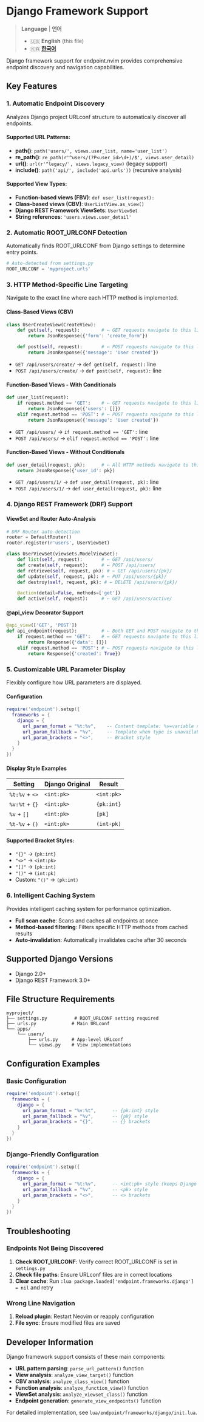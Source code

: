 # Django Framework Support

> **Language** | **언어**
> - 🇺🇸 **English** (this file)
> - 🇰🇷 [**한국어**](./README.ko.md)

Django framework support for endpoint.nvim provides comprehensive endpoint discovery and navigation capabilities.

## Key Features

### 1. Automatic Endpoint Discovery

Analyzes Django project URLconf structure to automatically discover all endpoints.

#### Supported URL Patterns:
- **path()**: `path('users/', views.user_list, name='user_list')`
- **re_path()**: `re_path(r'^users/(?P<user_id>\d+)/$', views.user_detail)`
- **url()**: `url(r'^legacy/', views.legacy_view)` (legacy support)
- **include()**: `path('api/', include('api.urls'))` (recursive analysis)

#### Supported View Types:
- **Function-based views (FBV)**: `def user_list(request):`
- **Class-based views (CBV)**: `UserListView.as_view()`
- **Django REST Framework ViewSets**: `UserViewSet`
- **String references**: `'users.views.user_detail'`

### 2. Automatic ROOT_URLCONF Detection

Automatically finds ROOT_URLCONF from Django settings to determine entry points.

```python
# Auto-detected from settings.py
ROOT_URLCONF = 'myproject.urls'
```

### 3. HTTP Method-Specific Line Targeting

Navigate to the exact line where each HTTP method is implemented.

#### Class-Based Views (CBV)

```python
class UserCreateView(CreateView):
    def get(self, request):        # ← GET requests navigate to this line
        return JsonResponse({'form': 'create_form'})

    def post(self, request):       # ← POST requests navigate to this line
        return JsonResponse({'message': 'User created'})
```

- `GET /api/users/create/` → `def get(self, request):` line
- `POST /api/users/create/` → `def post(self, request):` line

#### Function-Based Views - With Conditionals

```python
def user_list(request):
    if request.method == 'GET':    # ← GET requests navigate to this line
        return JsonResponse({'users': []})
    elif request.method == 'POST': # ← POST requests navigate to this line
        return JsonResponse({'message': 'User created'})
```

- `GET /api/users/` → `if request.method == 'GET':` line
- `POST /api/users/` → `elif request.method == 'POST':` line

#### Function-Based Views - Without Conditionals

```python
def user_detail(request, pk):      # ← All HTTP methods navigate to this line
    return JsonResponse({'user_id': pk})
```

- `GET /api/users/1/` → `def user_detail(request, pk):` line
- `POST /api/users/1/` → `def user_detail(request, pk):` line

### 4. Django REST Framework (DRF) Support

#### ViewSet and Router Auto-Analysis

```python
# DRF Router auto-detection
router = DefaultRouter()
router.register(r'users', UserViewSet)

class UserViewSet(viewsets.ModelViewSet):
    def list(self, request):       # ← GET /api/users/
    def create(self, request):     # ← POST /api/users/
    def retrieve(self, request, pk): # ← GET /api/users/{pk}/
    def update(self, request, pk): # ← PUT /api/users/{pk}/
    def destroy(self, request, pk): # ← DELETE /api/users/{pk}/

    @action(detail=False, methods=['get'])
    def active(self, request):     # ← GET /api/users/active/
```

#### @api_view Decorator Support

```python
@api_view(['GET', 'POST'])
def api_endpoint(request):         # ← Both GET and POST navigate to this line
    if request.method == 'GET':    # ← GET requests navigate to this line
        return Response({'data': []})
    elif request.method == 'POST': # ← POST requests navigate to this line
        return Response({'created': True})
```

### 5. Customizable URL Parameter Display

Flexibly configure how URL parameters are displayed.

#### Configuration

```lua
require('endpoint').setup({
  frameworks = {
    django = {
      url_param_format = "%t:%v",    -- Content template: %v=variable name, %t=type
      url_param_fallback = "%v",     -- Template when type is unavailable
      url_param_brackets = "<>",     -- Bracket style
    }
  }
})
```

#### Display Style Examples

| Setting | Django Original | Result |
|---------|----------------|--------|
| `%t:%v` + `<>` | `<int:pk>` | `<int:pk>` |
| `%v:%t` + `{}` | `<int:pk>` | `{pk:int}` |
| `%v` + `[]` | `<int:pk>` | `[pk]` |
| `%t-%v` + `()` | `<int:pk>` | `(int-pk)` |

#### Supported Bracket Styles:
- `"{}"` → `{pk:int}`
- `"<>"` → `<int:pk>`
- `"[]"` → `[pk:int]`
- `"()"` → `(int:pk)`
- Custom: `"⟨⟩"` → `⟨pk:int⟩`

### 6. Intelligent Caching System

Provides intelligent caching system for performance optimization.

- **Full scan cache**: Scans and caches all endpoints at once
- **Method-based filtering**: Filters specific HTTP methods from cached results
- **Auto-invalidation**: Automatically invalidates cache after 30 seconds

## Supported Django Versions

- Django 2.0+
- Django REST Framework 3.0+

## File Structure Requirements

```
myproject/
├── settings.py          # ROOT_URLCONF setting required
├── urls.py             # Main URLconf
└── apps/
    └── users/
        ├── urls.py     # App-level URLconf
        └── views.py    # View implementations
```

## Configuration Examples

### Basic Configuration

```lua
require('endpoint').setup({
  frameworks = {
    django = {
      url_param_format = "%v:%t",      -- {pk:int} style
      url_param_fallback = "%v",       -- {pk} style
      url_param_brackets = "{}",       -- {} brackets
    }
  }
})
```

### Django-Friendly Configuration

```lua
require('endpoint').setup({
  frameworks = {
    django = {
      url_param_format = "%t:%v",      -- <int:pk> style (keeps Django original)
      url_param_fallback = "%v",       -- <pk> style
      url_param_brackets = "<>",       -- <> brackets
    }
  }
})
```

## Troubleshooting

### Endpoints Not Being Discovered

1. **Check ROOT_URLCONF**: Verify correct ROOT_URLCONF is set in `settings.py`
2. **Check file paths**: Ensure URLconf files are in correct locations
3. **Clear cache**: Run `:lua package.loaded['endpoint.frameworks.django'] = nil` and retry

### Wrong Line Navigation

1. **Reload plugin**: Restart Neovim or reapply configuration
2. **File sync**: Ensure modified files are saved

## Developer Information

Django framework support consists of these main components:

- **URL pattern parsing**: `parse_url_pattern()` function
- **View analysis**: `analyze_view_target()` function
- **CBV analysis**: `analyze_class_view()` function
- **Function analysis**: `analyze_function_view()` function
- **ViewSet analysis**: `analyze_viewset_class()` function
- **Endpoint generation**: `generate_view_endpoints()` function

For detailed implementation, see `lua/endpoint/frameworks/django/init.lua`.